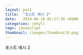 ```yaml
---
layout: post
title:  "포스트 예시 2"
date:   2019-06-18 01:27:38 +0900
categories: jekyll
tags: javascript
thumbnail: /images/thumbnail0.png
---
```

포스트 예시 2